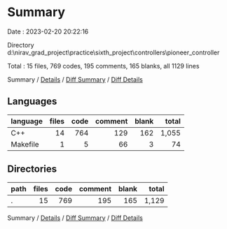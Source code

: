 # Summary

Date : 2023-02-20 20:22:16

Directory d:\\nirav_grad_project\\practice\\sixth_project\\controllers\\pioneer_controller

Total : 15 files,  769 codes, 195 comments, 165 blanks, all 1129 lines

Summary / [Details](details.md) / [Diff Summary](diff.md) / [Diff Details](diff-details.md)

## Languages
| language | files | code | comment | blank | total |
| :--- | ---: | ---: | ---: | ---: | ---: |
| C++ | 14 | 764 | 129 | 162 | 1,055 |
| Makefile | 1 | 5 | 66 | 3 | 74 |

## Directories
| path | files | code | comment | blank | total |
| :--- | ---: | ---: | ---: | ---: | ---: |
| . | 15 | 769 | 195 | 165 | 1,129 |

Summary / [Details](details.md) / [Diff Summary](diff.md) / [Diff Details](diff-details.md)